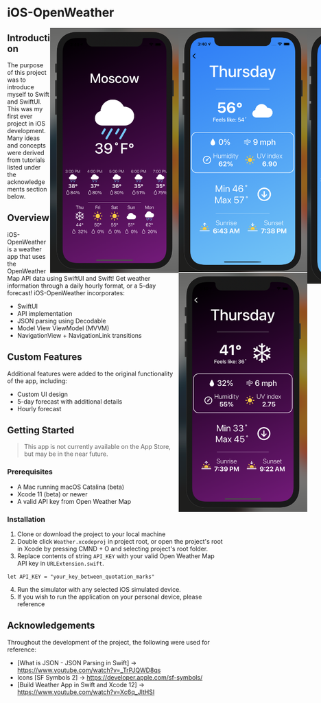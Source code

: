 # iOS-OpenWeather

<div style="width: 1000px; height 600px;"><img src="ScreenShotDay1.png" width="30%" height="30%" align="right"></div>

<div style="width: 1000px; height 600px;"><img src="ScreenShotDay2.png" width="30%" height="30%" align="right"></div>

<div style="width: 1000px; height 600px;"><img src="ScreenShotNight1.png" width="30%" height="30%" align="right"></div>

<div style="width: 1000px; height 600px;"><img src="ScreenShotNight2.png" width="30%" height="30%" align="right"></div>


## Introduction
The purpose of this project was to introduce myself to Swift and SwiftUI. This was my first ever project in iOS development. Many ideas and concepts were derived from tutorials listed under the acknowledgements section below. 

## Overview

iOS-OpenWeather is a weather app that uses the OpenWeatherMap API data using SwiftUI and Swift! 
Get weather information through a daily hourly format, or a 5-day forecast! iOS-OpenWeather incorporates:

- SwiftUI
- API implementation
- JSON parsing using Decodable
- Model View ViewModel (MVVM)
- NavigationView + NavigationLink transitions


## Custom Features

Additional features were added to the original functionality of the app, including:

- Custom UI design
- 5-day forecast with additional details
- Hourly forecast

## Getting Started

> This app is not currently available on the App Store, but may be in the near future.

### Prerequisites

- A Mac running macOS Catalina (beta)
- Xcode 11 (beta) or newer
- A valid API key from Open Weather Map

### Installation

1. Clone or download the project to your local machine
2. Double click `Weather.xcodeproj` in project root, or open the project's root in Xcode by pressing CMND + O and selecting project's root folder. 
3. Replace contents of string `API_KEY` with your valid Open Weather Map API key in `URLExtension.swift`. 

```
let API_KEY = "your_key_between_quotation_marks"
```

4. Run the simulator with any selected iOS simulated device.
5. If you wish to run the application on your personal device, please reference 

## Acknowledgements

Throughout the development of the project, the following were used for reference:

- [What is JSON - JSON Parsing in Swift] -> https://www.youtube.com/watch?v=_TrPJQWD8qs
- Icons [SF Symbols 2] -> https://developer.apple.com/sf-symbols/
- [Build Weather App in Swift and Xcode 12] -> https://www.youtube.com/watch?v=Xc6q_JltHSI
